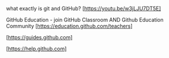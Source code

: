 what exactly is git and GitHub?
[https://youtu.be/w3jLJU7DT5E]



GitHub Education - join GitHub Classroom AND Github Education Community
[https://education.github.com/teachers]


[https://guides.github.com]



[https://help.github.com]


